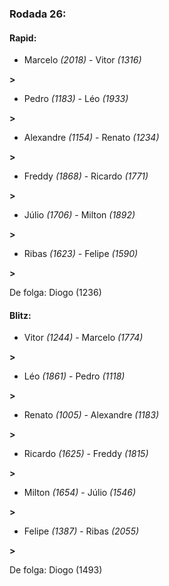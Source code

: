 ### Rodada 26:

#### Rapid:

* Marcelo *(2018)*     -     Vitor *(1316)*

 **>** 
* Pedro *(1183)*     -     Léo *(1933)*

 **>** 
* Alexandre *(1154)*     -     Renato *(1234)*

 **>** 
* Freddy *(1868)*     -     Ricardo *(1771)*

 **>** 
* Júlio *(1706)*     -     Milton *(1892)*

 **>** 
* Ribas *(1623)*     -     Felipe *(1590)*

 **>** 

De folga: Diogo (1236)

#### Blitz:

* Vitor *(1244)*     -     Marcelo *(1774)*

 **>** 
* Léo *(1861)*     -     Pedro *(1118)*

 **>** 
* Renato *(1005)*     -     Alexandre *(1183)*

 **>** 
* Ricardo *(1625)*     -     Freddy *(1815)*

 **>** 
* Milton *(1654)*     -     Júlio *(1546)*

 **>** 
* Felipe *(1387)*     -     Ribas *(2055)*

 **>** 

De folga: Diogo (1493)


